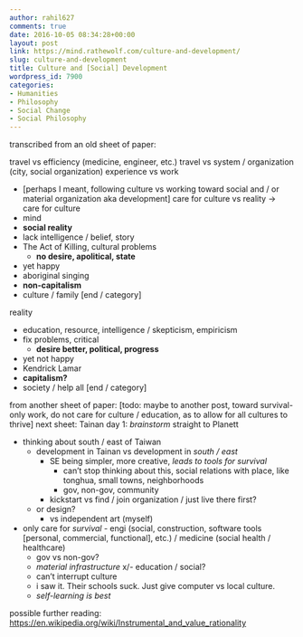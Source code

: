 ```yaml
---
author: rahil627
comments: true
date: 2016-10-05 08:34:28+00:00
layout: post
link: https://mind.rathewolf.com/culture-and-development/
slug: culture-and-development
title: Culture and [Social] Development
wordpress_id: 7900
categories:
- Humanities
- Philosophy
- Social Change
- Social Philosophy
---
```


transcribed from an old sheet of paper:

travel vs efficiency (medicine, engineer, etc.)
travel vs system / organization (city, social organization)
experience vs work
  - [perhaps I meant, following culture vs working toward social and / or material organization aka development]
care for culture vs reality
->
care for culture
  - mind
  - **social reality**
  - lack intelligence / belief, story
  - The Act of Killing, cultural problems
    - **no desire, apolitical, state**
  - yet happy
  - aboriginal singing
  - **non-capitalism**
  - culture / family [end / category]

reality
  - education, resource, intelligence / skepticism, empiricism
  - fix problems, critical
    - **desire better, political, progress**
  - yet not happy
  - Kendrick Lamar
  - **capitalism?**
  - society / help all [end / category]


from another sheet of paper:
[todo: maybe to another post, toward survival-only work, do not care for culture / education, as to allow for all cultures to thrive]
next sheet:
Tainan day 1:
*brainstorm*
straight to Planett
  - thinking about south / east of Taiwan
    - development in Tainan vs development in *south / east*
      - SE being simpler, more creative, *leads to tools for survival*
        - can’t stop thinking about this, social relations with place, like tonghua, small towns, neighborhoods
        - gov, non-gov, community
      - kickstart vs find / join organization / just live there first?
    - or design?
      - vs independent art (myself)
  - only care for *survival* - engi (social, construction, software tools [personal, commercial, functional], etc.) / medicine (social health / healthcare)
    - gov vs non-gov?
    - *material infrastructure*
  x/- education / social?
    - can’t interrupt culture
     - i saw it. Their schools suck. Just give computer vs local culture.
    - *self-learning is best*



possible further reading:
https://en.wikipedia.org/wiki/Instrumental_and_value_rationality
